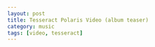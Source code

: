 ```yaml
---
layout: post
title: Tesseract Polaris Video (album teaser)
category: music
tags: [video, tesseract]
---
```


<div data-videoid="1pnWkaZK1hA" class="YoutubeDelayed"></div>

